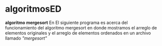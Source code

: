 # algoritmosED
**algoritmo mergesort**
En El siguiente programa es acerca del funcionamiento del algoritmo mergesort en donde mostramos el arreglo de elementos originales y el arreglo de elementos ordenados en un archivo llamado _"mergesort"_
